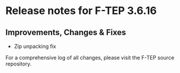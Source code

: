 # Release notes for F-TEP 3.6.16

## Improvements, Changes &amp; Fixes

* Zip unpacking fix
 
For a comprehensive log of all changes, please visit the F-TEP source
repository.

